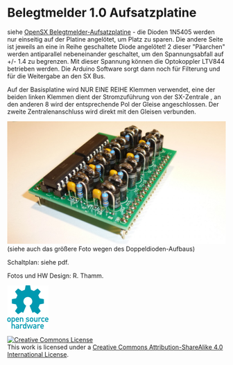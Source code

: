 # Belegtmelder 1.0 Aufsatzplatine

siehe <a href="http://opensx.net/projekte/belegtmelder/"> OpenSX Belegtmelder-Aufsatzplatine</a> - die Dioden 1N5405 werden nur einseitig auf der Platine angelötet, um Platz zu sparen. Die andere Seite ist jeweils an eine in Reihe geschaltete Diode angelötet! 2 dieser "Päarchen" werden antiparallel nebeneinander geschaltet, um den Spannungsabfall auf +/- 1.4 zu begrenzen. Mit dieser Spannung können die Optokoppler LTV844 betrieben werden. Die Arduino Software sorgt dann noch für Filterung und für die Weitergabe an den SX Bus.

Auf der Basisplatine wird NUR EINE REIHE Klemmen verwendet, eine der beiden linken Klemmen dient der Stromzuführung von der SX-Zentrale , an den anderen 8 wird der entsprechende Pol der Gleise angeschlossen. Der zweite Zentralenanschluss wird direkt mit den Gleisen verbunden.


![Foto Belegtmelder Aufsatzplatine](belegtmelder-piggyback.jpg)  (siehe auch das größere Foto wegen des Doppeldioden-Aufbaus)

Schaltplan: siehe pdf.

Fotos und HW Design: R. Thamm.

![OSH Logo](../oshw-logo-100-px.png)


<a rel="license" href="http://creativecommons.org/licenses/by-sa/4.0/"><img alt="Creative Commons License" style="border-width:0" src="https://i.creativecommons.org/l/by-sa/4.0/88x31.png" /></a><br />This work is licensed under a <a rel="license" href="http://creativecommons.org/licenses/by-sa/4.0/">Creative Commons Attribution-ShareAlike 4.0 International License</a>.
